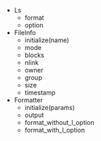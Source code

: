 - Ls
  - format
  - option
- FileInfo
  - initialize(name)
  - mode
  - blocks
  - nlink
  - owner
  - group
  - size
  - timestamp
- Formatter
  - initialize(params)
  - output
  - format_without_l_option
  - format_with_l_option

